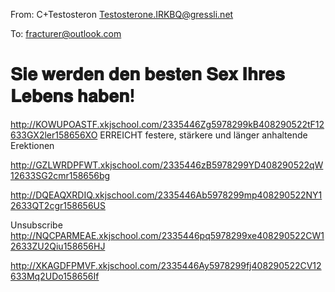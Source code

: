 From: C+Testosteron <Testosterone.IRKBQ@gressli.net>

To: fracturer@outlook.com


# 𝐒𝐢𝐞 𝐰𝐞𝐫𝐝𝐞𝐧 𝐝𝐞𝐧 𝐛𝐞𝐬𝐭𝐞𝐧 𝐒𝐞𝐱 𝐈𝐡𝐫𝐞𝐬 𝐋𝐞𝐛𝐞𝐧𝐬 𝐡𝐚𝐛𝐞𝐧!

<http://KOWUPOASTF.xkjschool.com/2335446Zg5978299kB408290522tF12633GX2ler158656XO> 
ERREICHT festere, stärkere und länger anhaltende Erektionen 

 <http://GZLWRDPFWT.xkjschool.com/2335446zB5978299YD408290522qW12633SG2cmr158656bg> 

 <http://DQEAQXRDIQ.xkjschool.com/2335446Ab5978299mp408290522NY12633QT2cgr158656US> 



























Unsubscribe <http://NQCPARMEAE.xkjschool.com/2335446pq5978299xe408290522CW12633ZU2Qiu158656HJ>  

 <http://XKAGDFPMVF.xkjschool.com/2335446Ay5978299fj408290522CV12633Mq2UDo158656If> 

